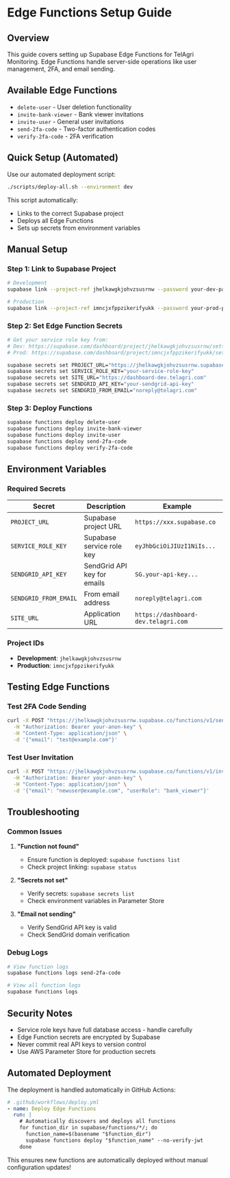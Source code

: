 # Edge Functions Setup Guide

## Overview

This guide covers setting up Supabase Edge Functions for TelAgri Monitoring. Edge Functions handle server-side operations like user management, 2FA, and email sending.

## Available Edge Functions

- `delete-user` - User deletion functionality
- `invite-bank-viewer` - Bank viewer invitations
- `invite-user` - General user invitations
- `send-2fa-code` - Two-factor authentication codes
- `verify-2fa-code` - 2FA verification

## Quick Setup (Automated)

Use our automated deployment script:

```bash
./scripts/deploy-all.sh --environment dev
```

This script automatically:
- Links to the correct Supabase project
- Deploys all Edge Functions
- Sets up secrets from environment variables

## Manual Setup

### Step 1: Link to Supabase Project

```bash
# Development
supabase link --project-ref jhelkawgkjohvzsusrnw --password your-dev-password

# Production  
supabase link --project-ref imncjxfppzikerifyukk --password your-prod-password
```

### Step 2: Set Edge Function Secrets

```bash
# Get your service role key from:
# Dev: https://supabase.com/dashboard/project/jhelkawgkjohvzsusrnw/settings/api
# Prod: https://supabase.com/dashboard/project/imncjxfppzikerifyukk/settings/api

supabase secrets set PROJECT_URL="https://jhelkawgkjohvzsusrnw.supabase.co"
supabase secrets set SERVICE_ROLE_KEY="your-service-role-key"
supabase secrets set SITE_URL="https://dashboard-dev.telagri.com"
supabase secrets set SENDGRID_API_KEY="your-sendgrid-api-key"
supabase secrets set SENDGRID_FROM_EMAIL="noreply@telagri.com"
```

### Step 3: Deploy Functions

```bash
supabase functions deploy delete-user
supabase functions deploy invite-bank-viewer
supabase functions deploy invite-user
supabase functions deploy send-2fa-code
supabase functions deploy verify-2fa-code
```

## Environment Variables

### Required Secrets

| Secret | Description | Example |
|--------|-------------|---------|
| `PROJECT_URL` | Supabase project URL | `https://xxx.supabase.co` |
| `SERVICE_ROLE_KEY` | Supabase service role key | `eyJhbGciOiJIUzI1NiIs...` |
| `SENDGRID_API_KEY` | SendGrid API key for emails | `SG.your-api-key...` |
| `SENDGRID_FROM_EMAIL` | From email address | `noreply@telagri.com` |
| `SITE_URL` | Application URL | `https://dashboard-dev.telagri.com` |

### Project IDs

- **Development**: `jhelkawgkjohvzsusrnw`
- **Production**: `imncjxfppzikerifyukk`

## Testing Edge Functions

### Test 2FA Code Sending

```bash
curl -X POST "https://jhelkawgkjohvzsusrnw.supabase.co/functions/v1/send-2fa-code" \
  -H "Authorization: Bearer your-anon-key" \
  -H "Content-Type: application/json" \
  -d '{"email": "test@example.com"}'
```

### Test User Invitation

```bash
curl -X POST "https://jhelkawgkjohvzsusrnw.supabase.co/functions/v1/invite-user" \
  -H "Authorization: Bearer your-anon-key" \
  -H "Content-Type: application/json" \
  -d '{"email": "newuser@example.com", "userRole": "bank_viewer"}'
```

## Troubleshooting

### Common Issues

1. **"Function not found"**
   - Ensure function is deployed: `supabase functions list`
   - Check project linking: `supabase status`

2. **"Secrets not set"**
   - Verify secrets: `supabase secrets list`
   - Check environment variables in Parameter Store

3. **"Email not sending"**
   - Verify SendGrid API key is valid
   - Check SendGrid domain verification

### Debug Logs

```bash
# View function logs
supabase functions logs send-2fa-code

# View all function logs
supabase functions logs
```

## Security Notes

- Service role keys have full database access - handle carefully
- Edge Function secrets are encrypted by Supabase
- Never commit real API keys to version control
- Use AWS Parameter Store for production secrets

## Automated Deployment

The deployment is handled automatically in GitHub Actions:

```yaml
# .github/workflows/deploy.yml
- name: Deploy Edge Functions
  run: |
    # Automatically discovers and deploys all functions
    for function_dir in supabase/functions/*/; do
      function_name=$(basename "$function_dir")
      supabase functions deploy "$function_name" --no-verify-jwt
    done
```

This ensures new functions are automatically deployed without manual configuration updates!
